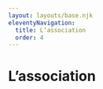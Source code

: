```yaml
---
layout: layouts/base.njk
eleventyNavigation:
  title: L’association
  order: 4
---
```


# L’association
